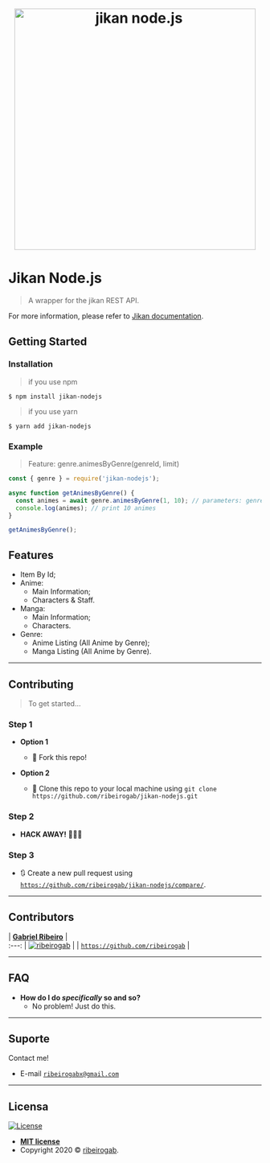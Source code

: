 <h1 align="center">
<img src="https://i.ibb.co/s1mCvsB/logo.png" alt="jikan node.js" width="480"/>
</h1>

# Jikan Node.js
> A wrapper for the jikan REST API.

For more information, please refer to [Jikan documentation](https://jikan.docs.apiary.io/#).

## Getting Started

### Installation
> if you use npm
```
$ npm install jikan-nodejs
```
> if you use yarn
```
$ yarn add jikan-nodejs
```

### Example

> Feature: genre.animesByGenre(genreId, limit)
```js
const { genre } = require('jikan-nodejs');

async function getAnimesByGenre() {
  const animes = await genre.animesByGenre(1, 10); // parameters: genreId, limit
  console.log(animes); // print 10 animes
}

getAnimesByGenre(); 
```

## Features
- Item By Id;
- Anime:
  - Main Information;
  - Characters & Staff.
- Manga:
  - Main Information;
  - Characters.
- Genre:
  - Anime Listing (All Anime by Genre);
  - Manga Listing (All Anime by Genre).

---

## Contributing

> To get started...

### Step 1

- **Option 1**
    - 🍴  Fork this repo!

- **Option 2**
    - 👯  Clone this repo to your local machine using `git clone https://github.com/ribeirogab/jikan-nodejs.git`

### Step 2

- **HACK AWAY!** 🔨🔨🔨

### Step 3

- 🔃  Create a new pull request using <a href="https://github.com/ribeirogab/jikan-nodejs/compare/" target="_blank">`https://github.com/ribeirogab/jikan-nodejs/compare/`</a>.

---

## Contributors

| <a href="https://github.com/ribeirogab" target="_blank">**Gabriel Ribeiro**</a> |  
:---:
| [![ribeirogab](https://avatars3.githubusercontent.com/u/44847326?s=200&u=30a156f0a61f81eaa137cb286ed13e9527916039&v=4)](https://github.com/ribeirogab)    | 
| <a href="https://github.com/ribeirogab" target="_blank">`https://github.com/ribeirogab`</a> | 

---

## FAQ

- **How do I do *specifically* so and so?**
    - No problem! Just do this.
    
---

## Suporte

Contact me!

- E-mail <a href="mailto:ribeirogabx@gmail.com" target="_blank">`ribeirogabx@gmail.com`</a>

---

## Licensa

[![License](http://img.shields.io/:license-mit-blue.svg?style=flat-square)](http://badges.mit-license.org)

- **[MIT license](http://opensource.org/licenses/mit-license.php)**
- Copyright 2020 © <a href="https://github.com/ribeirogab" target="_blank">ribeirogab</a>.
